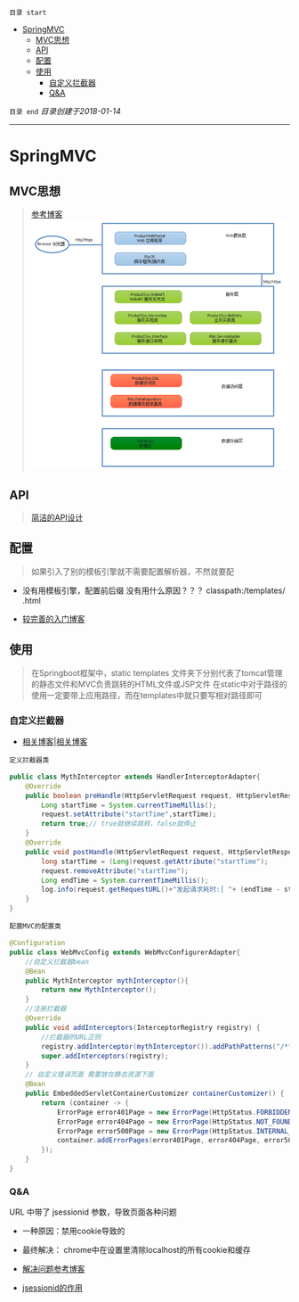 `目录 start`
 
- [SpringMVC](#springmvc)
    - [MVC思想](#mvc思想)
    - [API](#api)
    - [配置](#配置)
    - [使用](#使用)
        - [自定义拦截器](#自定义拦截器)
        - [Q&A](#q&a)

`目录 end` *目录创建于2018-01-14*
****************************************

# SpringMVC

## MVC思想
> [参考博客](http://blog.csdn.net/besley/article/details/8479943)
![图](https://raw.githubusercontent.com/Kuangcp/ImageRepos/master/Tech/Model/mvc.png)

## API 
> [简洁的API设计](http://www.csdn.net/article/2013-05-02/2815115-stop-designing-fragile-web-api)

## 配置
> 如果引入了别的模板引擎就不需要配置解析器，不然就要配

- 没有用模板引擎，配置前后缀 没有用什么原因？？？ classpath:/templates/  .html

- [较完善的入门博客](https://www.tianmaying.com/tutorial/spring-mvc-quickstart)

## 使用
> 在Springboot框架中，static templates 文件夹下分别代表了tomcat管理的静态文件和MVC负责跳转的HTML文件或JSP文件
> 在static中对于路径的使用一定要带上应用路径，而在templates中就只要写相对路径即可


### 自定义拦截器
- [相关博客](http://www.jianshu.com/p/f14ed6ca4e56)|[相关博客](http://blog.csdn.net/catoop/article/details/50501696)

`定义拦截器类`
```java
public class MythInterceptor extends HandlerInterceptorAdapter{
    @Override
    public boolean preHandle(HttpServletRequest request, HttpServletResponse response, Object handler) throws Exception {
        Long startTime = System.currentTimeMillis();
        request.setAttribute("startTime",startTime);
        return true;// true就继续跳转，false就停止
    }
    @Override
    public void postHandle(HttpServletRequest request, HttpServletResponse response, Object handler, ModelAndView modelAndView) throws Exception {
        long startTime = (Long)request.getAttribute("startTime");
        request.removeAttribute("startTime");
        Long endTime = System.currentTimeMillis();
        log.info(request.getRequestURL()+"发起请求耗时:[ "+ (endTime - startTime) +"  ms]");
    }
}
```
`配置MVC的配置类`
```java
@Configuration
public class WebMvcConfig extends WebMvcConfigurerAdapter{
    //自定义拦截器bean
    @Bean
    public MythInterceptor mythInterceptor(){
        return new MythInterceptor();
    }
    //注册拦截器
    @Override
    public void addInterceptors(InterceptorRegistry registry) {
        //拦截器的URL正则
        registry.addInterceptor(mythInterceptor()).addPathPatterns("/**");
        super.addInterceptors(registry);
    }
    // 自定义错误页面 需要放在静态资源下面
    @Bean
    public EmbeddedServletContainerCustomizer containerCustomizer() {
        return (container -> {
            ErrorPage error401Page = new ErrorPage(HttpStatus.FORBIDDEN, "/500.html");
            ErrorPage error404Page = new ErrorPage(HttpStatus.NOT_FOUND, "/404.html");
            ErrorPage error500Page = new ErrorPage(HttpStatus.INTERNAL_SERVER_ERROR, "/500.html");
            container.addErrorPages(error401Page, error404Page, error500Page);
        });
    }
}
```



### Q&A
URL 中带了 jsessionid 参数，导致页面各种问题
- 一种原因：禁用cookie导致的
- 最终解决： chrome中在设置里清除localhost的所有cookie和缓存

- [解决问题参考博客](https://yq.aliyun.com/articles/101169)
- [jsessionid的作用](http://sxsoft.blog.163.com/blog/static/190412229200911103116773)
